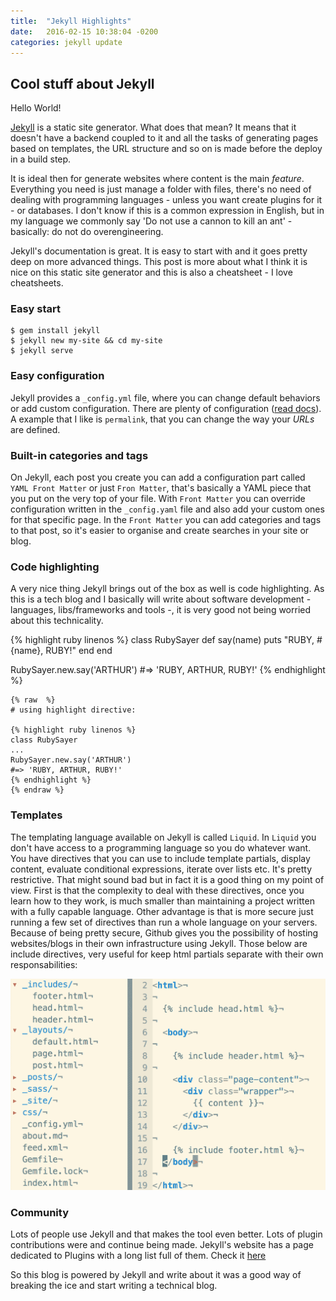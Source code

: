 ```yaml
---
title:  "Jekyll Highlights"
date:   2016-02-15 10:38:04 -0200
categories: jekyll update
---
```


## Cool stuff about Jekyll

Hello World!

[Jekyll](http://jekyllrb.com/) is a static site generator. What does that mean? It means that it doesn't have a backend coupled to it and all the tasks of generating pages based on templates, the URL structure and so on is made before the deploy in a build step.

It is ideal then for generate websites where content is the main *feature*. Everything you need is just manage a folder with files, there's no need of dealing with programming languages - unless you want create plugins for it - or databases. I don't know if this is a common expression in English, but in my language we commonly say 'Do not use a cannon to kill an ant' - basically: do not do overengineering.

Jekyll's documentation is great. It is easy to start with and it goes pretty deep on more advanced things. This post is more about what I think it is nice on this static site generator and this is also a cheatsheet - I love cheatsheets.

### Easy start

    $ gem install jekyll
    $ jekyll new my-site && cd my-site
    $ jekyll serve

### Easy configuration

Jekyll provides a `_config.yml` file, where you can change default behaviors or add custom configuration. There are plenty of configuration ([read docs][jekyll-docs]). A example that I like is `permalink`, that you can change the way your *URLs* are defined.

[jekyll-docs]: http://jekyllrb.com/docs/configuration/ "Jekyll configuration docs"

### Built-in categories and tags

On Jekyll, each post you create you can add a configuration part called `YAML Front Matter` or just `Fron Matter`, that's basically a YAML piece that you put on the very top of your file. With `Front Matter` you can override configuration written in the `_config.yaml` file and also add your custom ones for that specific page. In the `Front Matter` you can add categories and tags to that post, so it's easier to organise and create searches in your site or blog.

### Code highlighting

A very nice thing Jekyll brings out of the box as well is code highlighting. As this is a tech blog and I basically will write about software development - languages, libs/frameworks and tools -, it is very good not being worried about this technicality.

{% highlight ruby linenos %}
class RubySayer
  def say(name)
    puts "RUBY, #{name}, RUBY!"
  end
end

RubySayer.new.say('ARTHUR')
#=> 'RUBY, ARTHUR, RUBY!'
{% endhighlight %}

    {% raw  %}
    # using highlight directive:

    {% highlight ruby linenos %}
    class RubySayer
    ...
    RubySayer.new.say('ARTHUR')
    #=> 'RUBY, ARTHUR, RUBY!'
    {% endhighlight %}
    {% endraw %}

### Templates

The templating language available on Jekyll is called `Liquid`. In `Liquid` you don't have access to a programming language so you do whatever want. You have directives that you can use to include template partials, display content, evaluate conditional expressions, iterate over lists etc. It's pretty restrictive. That might sound bad but in fact it is a good thing on my point of view. First is that the complexity to deal with these directives, once you learn how to they work, is much smaller than maintaining a project written with a fully capable language. Other advantage is that is more secure just running a few set of directives than run a whole language on your servers. Because of being pretty secure, Github gives you the possibility of hosting websites/blogs in their own infrastructure using Jekyll. Those below are include directives, very useful for keep html partials separate with their own responsabilities:

<img src="/images/2016-02-15-jekyll-highlights/jekyll-template-structure.png" alt="">

### Community

Lots of people use Jekyll and that makes the tool even better. Lots of plugin contributions were and continue being made. Jekyll's website has a page dedicated to Plugins with a long list full of them. Check it [here][jekyll-plugins]

[jekyll-plugins]: http://jekyllrb.com/docs/plugins/ "Jekyll Plugins"

So this blog is powered by Jekyll and write about it was a good way of breaking the ice and start writing a technical blog.
